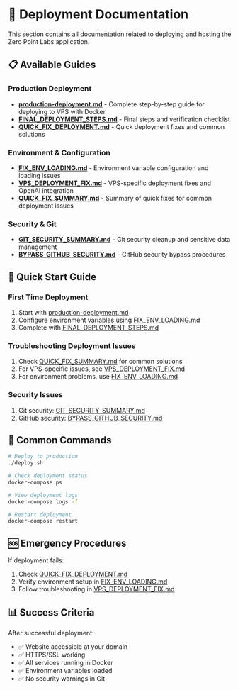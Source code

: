 # 🚀 Deployment Documentation

This section contains all documentation related to deploying and hosting the Zero Point Labs application.

## 📋 **Available Guides**

### **Production Deployment**
- **[production-deployment.md](./production-deployment.md)** - Complete step-by-step guide for deploying to VPS with Docker
- **[FINAL_DEPLOYMENT_STEPS.md](./FINAL_DEPLOYMENT_STEPS.md)** - Final steps and verification checklist
- **[QUICK_FIX_DEPLOYMENT.md](./QUICK_FIX_DEPLOYMENT.md)** - Quick deployment fixes and common solutions

### **Environment & Configuration**
- **[FIX_ENV_LOADING.md](./FIX_ENV_LOADING.md)** - Environment variable configuration and loading issues
- **[VPS_DEPLOYMENT_FIX.md](./VPS_DEPLOYMENT_FIX.md)** - VPS-specific deployment fixes and OpenAI integration
- **[QUICK_FIX_SUMMARY.md](./QUICK_FIX_SUMMARY.md)** - Summary of quick fixes for common deployment issues

### **Security & Git**
- **[GIT_SECURITY_SUMMARY.md](./GIT_SECURITY_SUMMARY.md)** - Git security cleanup and sensitive data management
- **[BYPASS_GITHUB_SECURITY.md](./BYPASS_GITHUB_SECURITY.md)** - GitHub security bypass procedures

## 🎯 **Quick Start Guide**

### **First Time Deployment**
1. Start with [production-deployment.md](./production-deployment.md)
2. Configure environment variables using [FIX_ENV_LOADING.md](./FIX_ENV_LOADING.md)
3. Complete with [FINAL_DEPLOYMENT_STEPS.md](./FINAL_DEPLOYMENT_STEPS.md)

### **Troubleshooting Deployment Issues**
1. Check [QUICK_FIX_SUMMARY.md](./QUICK_FIX_SUMMARY.md) for common solutions
2. For VPS-specific issues, see [VPS_DEPLOYMENT_FIX.md](./VPS_DEPLOYMENT_FIX.md)
3. For environment problems, use [FIX_ENV_LOADING.md](./FIX_ENV_LOADING.md)

### **Security Issues**
1. Git security: [GIT_SECURITY_SUMMARY.md](./GIT_SECURITY_SUMMARY.md)
2. GitHub security: [BYPASS_GITHUB_SECURITY.md](./BYPASS_GITHUB_SECURITY.md)

## 🔧 **Common Commands**

```bash
# Deploy to production
./deploy.sh

# Check deployment status
docker-compose ps

# View deployment logs
docker-compose logs -f

# Restart deployment
docker-compose restart
```

## 🆘 **Emergency Procedures**

If deployment fails:
1. Check [QUICK_FIX_DEPLOYMENT.md](./QUICK_FIX_DEPLOYMENT.md)
2. Verify environment setup in [FIX_ENV_LOADING.md](./FIX_ENV_LOADING.md)
3. Follow troubleshooting in [VPS_DEPLOYMENT_FIX.md](./VPS_DEPLOYMENT_FIX.md)

## 📊 **Success Criteria**

After successful deployment:
- ✅ Website accessible at your domain
- ✅ HTTPS/SSL working
- ✅ All services running in Docker
- ✅ Environment variables loaded
- ✅ No security warnings in Git
